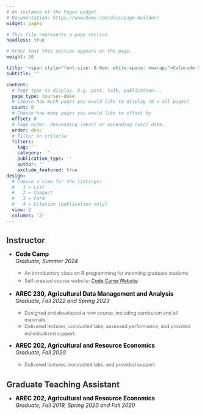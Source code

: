 ```yaml
---
# An instance of the Pages widget.
# Documentation: https://wowchemy.com/docs/page-builder/
widget: pages

# This file represents a page section.
headless: true

# Order that this section appears on the page.
weight: 20

title: '<span style="font-size: 0.6em; white-space: nowrap;">Colorado State University</span>'
subtitle: ''

content:
  # Page type to display. E.g. post, talk, publication...
  page_type: courses-duke
  # Choose how much pages you would like to display (0 = all pages)
  count: 0
  # Choose how many pages you would like to offset by
  offset: 0
  # Page order: descending (desc) or ascending (asc) date.
  order: desc
  # Filter on criteria
  filters:
    tag: ''
    category: ''
    publication_type: ''
    author: ''
    exclude_featured: true
design:
  # Choose a view for the listings:
  #   1 = List
  #   2 = Compact
  #   3 = Card
  #   4 = Citation (publication only)
  view: 2
  columns: '2'
---
```


<style>
/* Style for headings */
h2 {
  color: #333; /* Dark gray for headers */
  margin-bottom: 0.5em;
  font-weight: bold;
}

/* Style for course names */
.course-name {
  color: #000; /* Black for course names */
  font-size: 1.1em; /* Slightly larger for emphasis */
  font-weight: bold;
}

/* Style for descriptions */
.description {
  color: #666; /* Light gray for descriptions */
  line-height: 1.6; /* Improved line spacing */
  font-size: 0.9em; /* Slightly smaller font size for contrast */
  margin: 0.2em 0; /* Spacing between bullets */
}

/* Style for dates */
.date {
  color: #333; /* Darker gray for dates to stand out but not as bold as titles */
  font-size: 0.9em; /* Smaller than course names but readable */
  margin-left: 1.5em; /* Indentation to align nicely under the course title */
  font-style: italic; /* Italic style for dates */
}
</style>

## **Instructor**

- <span class="course-name">Code Camp</span>  
  *Graduate, Summer 2024*  
  - <span class="description">An introductory class on R programming for incoming graduate students</span>  
  - <span class="description">Self-created course website: [Code Camp Website](https://wming4.wixsite.com/code-camp)</span>

- <span class="course-name">AREC 230, Agricultural Data Management and Analysis</span>  
  *Graduate, Fall 2022 and Spring 2023*  
  - <span class="description">Designed and developed a new course, including curriculum and all materials.</span>  
  - <span class="description">Delivered lectures, conducted labs, assessed performance, and provided individualized support.</span>

- <span class="course-name">AREC 202, Agricultural and Resource Economics</span>  
  *Graduate, Fall 2020*  
  - <span class="description">Delivered lectures, conducted labs, and provided support.</span>

## **Graduate Teaching Assistant**

- <span class="course-name">AREC 202, Agricultural and Resource Economics</span>  
  *Graduate, Fall 2019, Spring 2020 and Fall 2020*
